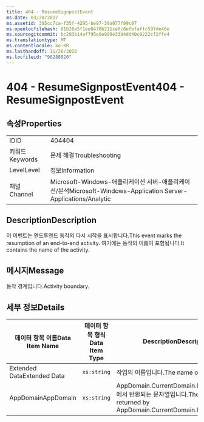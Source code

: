 ```yaml
---
title: 404 - ResumeSignpostEvent
ms.date: 03/30/2017
ms.assetid: 395cc7ca-f35f-4295-be97-39a077f99c97
ms.openlocfilehash: 81b28a5f1ee0470b211ce0c8efbfaffc597de46e
ms.sourcegitcommit: bc293b14af795e0e999e3304dd40c0222cf2ffe4
ms.translationtype: MT
ms.contentlocale: ko-KR
ms.lasthandoff: 11/26/2020
ms.locfileid: "96288920"
---
```

# <a name="404---resumesignpostevent"></a><span data-ttu-id="fa7af-102">404 - ResumeSignpostEvent</span><span class="sxs-lookup"><span data-stu-id="fa7af-102">404 - ResumeSignpostEvent</span></span>

## <a name="properties"></a><span data-ttu-id="fa7af-103">속성</span><span class="sxs-lookup"><span data-stu-id="fa7af-103">Properties</span></span>  
  
|||  
|-|-|  
|<span data-ttu-id="fa7af-104">ID</span><span class="sxs-lookup"><span data-stu-id="fa7af-104">ID</span></span>|<span data-ttu-id="fa7af-105">404</span><span class="sxs-lookup"><span data-stu-id="fa7af-105">404</span></span>|  
|<span data-ttu-id="fa7af-106">키워드</span><span class="sxs-lookup"><span data-stu-id="fa7af-106">Keywords</span></span>|<span data-ttu-id="fa7af-107">문제 해결</span><span class="sxs-lookup"><span data-stu-id="fa7af-107">Troubleshooting</span></span>|  
|<span data-ttu-id="fa7af-108">Level</span><span class="sxs-lookup"><span data-stu-id="fa7af-108">Level</span></span>|<span data-ttu-id="fa7af-109">정보</span><span class="sxs-lookup"><span data-stu-id="fa7af-109">Information</span></span>|  
|<span data-ttu-id="fa7af-110">채널</span><span class="sxs-lookup"><span data-stu-id="fa7af-110">Channel</span></span>|<span data-ttu-id="fa7af-111">Microsoft-Windows-애플리케이션 서버-애플리케이션/분석</span><span class="sxs-lookup"><span data-stu-id="fa7af-111">Microsoft-Windows-Application Server-Applications/Analytic</span></span>|  
  
## <a name="description"></a><span data-ttu-id="fa7af-112">Description</span><span class="sxs-lookup"><span data-stu-id="fa7af-112">Description</span></span>  

 <span data-ttu-id="fa7af-113">이 이벤트는 엔드투엔드 동작의 다시 시작을 표시합니다.</span><span class="sxs-lookup"><span data-stu-id="fa7af-113">This event marks the resumption of an end-to-end activity.</span></span> <span data-ttu-id="fa7af-114">여기에는 동작의 이름이 포함됩니다.</span><span class="sxs-lookup"><span data-stu-id="fa7af-114">It contains the name of the activity.</span></span>  
  
## <a name="message"></a><span data-ttu-id="fa7af-115">메시지</span><span class="sxs-lookup"><span data-stu-id="fa7af-115">Message</span></span>  

 <span data-ttu-id="fa7af-116">동작 경계입니다.</span><span class="sxs-lookup"><span data-stu-id="fa7af-116">Activity boundary.</span></span>  
  
## <a name="details"></a><span data-ttu-id="fa7af-117">세부 정보</span><span class="sxs-lookup"><span data-stu-id="fa7af-117">Details</span></span>  
  
|<span data-ttu-id="fa7af-118">데이터 항목 이름</span><span class="sxs-lookup"><span data-stu-id="fa7af-118">Data Item Name</span></span>|<span data-ttu-id="fa7af-119">데이터 항목 형식</span><span class="sxs-lookup"><span data-stu-id="fa7af-119">Data Item Type</span></span>|<span data-ttu-id="fa7af-120">Description</span><span class="sxs-lookup"><span data-stu-id="fa7af-120">Description</span></span>|  
|--------------------|--------------------|-----------------|  
|<span data-ttu-id="fa7af-121">Extended Data</span><span class="sxs-lookup"><span data-stu-id="fa7af-121">Extended Data</span></span>|`xs:string`|<span data-ttu-id="fa7af-122">작업의 이름입니다.</span><span class="sxs-lookup"><span data-stu-id="fa7af-122">The name of the activity.</span></span>|  
|<span data-ttu-id="fa7af-123">AppDomain</span><span class="sxs-lookup"><span data-stu-id="fa7af-123">AppDomain</span></span>|`xs:string`|<span data-ttu-id="fa7af-124">AppDomain.CurrentDomain.FriendlyName에서 반환되는 문자열입니다.</span><span class="sxs-lookup"><span data-stu-id="fa7af-124">The string returned by AppDomain.CurrentDomain.FriendlyName.</span></span>|
